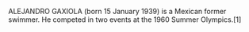ALEJANDRO GAXIOLA (born 15 January 1939) is a Mexican former swimmer. He competed in two events at the 1960 Summer Olympics.[1]
